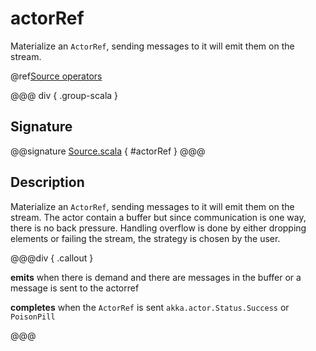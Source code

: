 # actorRef

Materialize an `ActorRef`, sending messages to it will emit them on the stream. 

@ref[Source operators](../index.md#source-operators)

@@@ div { .group-scala }
## Signature

@@signature [Source.scala]($akka$/akka-stream/src/main/scala/akka/stream/scaladsl/Source.scala) { #actorRef }
@@@

## Description

Materialize an `ActorRef`, sending messages to it will emit them on the stream. The actor contain
a buffer but since communication is one way, there is no back pressure. Handling overflow is done by either dropping
elements or failing the stream, the strategy is chosen by the user.

@@@div { .callout }

**emits** when there is demand and there are messages in the buffer or a message is sent to the actorref

**completes** when the `ActorRef` is sent `akka.actor.Status.Success` or `PoisonPill`

@@@

